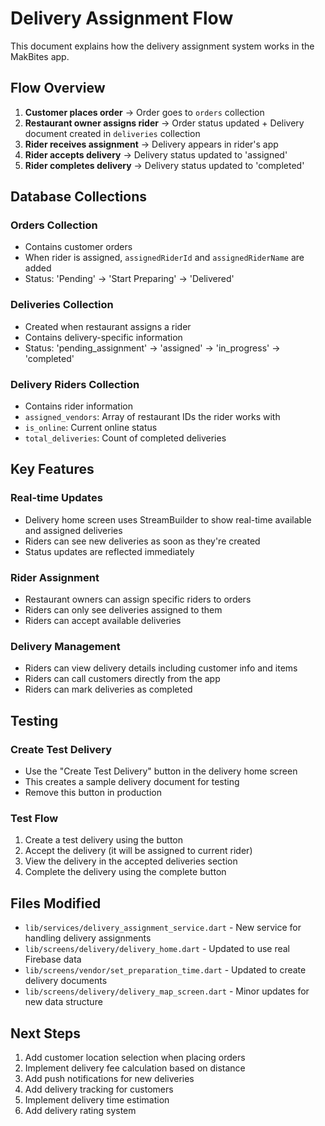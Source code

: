 # Delivery Assignment Flow

This document explains how the delivery assignment system works in the MakBites app.

## Flow Overview

1. **Customer places order** → Order goes to `orders` collection
2. **Restaurant owner assigns rider** → Order status updated + Delivery document created in `deliveries` collection
3. **Rider receives assignment** → Delivery appears in rider's app
4. **Rider accepts delivery** → Delivery status updated to 'assigned'
5. **Rider completes delivery** → Delivery status updated to 'completed'

## Database Collections

### Orders Collection
- Contains customer orders
- When rider is assigned, `assignedRiderId` and `assignedRiderName` are added
- Status: 'Pending' → 'Start Preparing' → 'Delivered'

### Deliveries Collection
- Created when restaurant assigns a rider
- Contains delivery-specific information
- Status: 'pending_assignment' → 'assigned' → 'in_progress' → 'completed'

### Delivery Riders Collection
- Contains rider information
- `assigned_vendors`: Array of restaurant IDs the rider works with
- `is_online`: Current online status
- `total_deliveries`: Count of completed deliveries

## Key Features

### Real-time Updates
- Delivery home screen uses StreamBuilder to show real-time available and assigned deliveries
- Riders can see new deliveries as soon as they're created
- Status updates are reflected immediately

### Rider Assignment
- Restaurant owners can assign specific riders to orders
- Riders can only see deliveries assigned to them
- Riders can accept available deliveries

### Delivery Management
- Riders can view delivery details including customer info and items
- Riders can call customers directly from the app
- Riders can mark deliveries as completed

## Testing

### Create Test Delivery
- Use the "Create Test Delivery" button in the delivery home screen
- This creates a sample delivery document for testing
- Remove this button in production

### Test Flow
1. Create a test delivery using the button
2. Accept the delivery (it will be assigned to current rider)
3. View the delivery in the accepted deliveries section
4. Complete the delivery using the complete button

## Files Modified

- `lib/services/delivery_assignment_service.dart` - New service for handling delivery assignments
- `lib/screens/delivery/delivery_home.dart` - Updated to use real Firebase data
- `lib/screens/vendor/set_preparation_time.dart` - Updated to create delivery documents
- `lib/screens/delivery/delivery_map_screen.dart` - Minor updates for new data structure

## Next Steps

1. Add customer location selection when placing orders
2. Implement delivery fee calculation based on distance
3. Add push notifications for new deliveries
4. Add delivery tracking for customers
5. Implement delivery time estimation
6. Add delivery rating system 